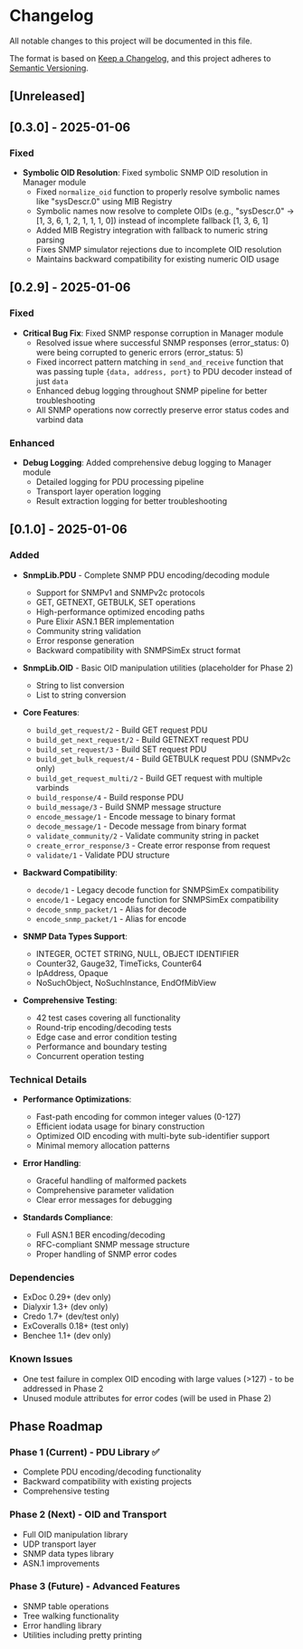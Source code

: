 # Changelog

All notable changes to this project will be documented in this file.

The format is based on [Keep a Changelog](https://keepachangelog.com/en/1.0.0/),
and this project adheres to [Semantic Versioning](https://semver.org/spec/v2.0.0.html).

## [Unreleased]

## [0.3.0] - 2025-01-06

### Fixed

- **Symbolic OID Resolution**: Fixed symbolic SNMP OID resolution in Manager module
  - Fixed `normalize_oid` function to properly resolve symbolic names like "sysDescr.0" using MIB Registry
  - Symbolic names now resolve to complete OIDs (e.g., "sysDescr.0" → [1, 3, 6, 1, 2, 1, 1, 1, 0]) instead of incomplete fallback [1, 3, 6, 1]
  - Added MIB Registry integration with fallback to numeric string parsing
  - Fixes SNMP simulator rejections due to incomplete OID resolution
  - Maintains backward compatibility for existing numeric OID usage

## [0.2.9] - 2025-01-06

### Fixed

- **Critical Bug Fix**: Fixed SNMP response corruption in Manager module
  - Resolved issue where successful SNMP responses (error_status: 0) were being corrupted to generic errors (error_status: 5)
  - Fixed incorrect pattern matching in `send_and_receive` function that was passing tuple `{data, address, port}` to PDU decoder instead of just `data`
  - Enhanced debug logging throughout SNMP pipeline for better troubleshooting
  - All SNMP operations now correctly preserve error status codes and varbind data

### Enhanced

- **Debug Logging**: Added comprehensive debug logging to Manager module
  - Detailed logging for PDU processing pipeline
  - Transport layer operation logging
  - Result extraction logging for better troubleshooting

## [0.1.0] - 2025-01-06

### Added

- **SnmpLib.PDU** - Complete SNMP PDU encoding/decoding module
  - Support for SNMPv1 and SNMPv2c protocols
  - GET, GETNEXT, GETBULK, SET operations
  - High-performance optimized encoding paths
  - Pure Elixir ASN.1 BER implementation
  - Community string validation
  - Error response generation
  - Backward compatibility with SNMPSimEx struct format

- **SnmpLib.OID** - Basic OID manipulation utilities (placeholder for Phase 2)
  - String to list conversion
  - List to string conversion

- **Core Features**:
  - `build_get_request/2` - Build GET request PDU
  - `build_get_next_request/2` - Build GETNEXT request PDU
  - `build_set_request/3` - Build SET request PDU
  - `build_get_bulk_request/4` - Build GETBULK request PDU (SNMPv2c only)
  - `build_get_request_multi/2` - Build GET request with multiple varbinds
  - `build_response/4` - Build response PDU
  - `build_message/3` - Build SNMP message structure
  - `encode_message/1` - Encode message to binary format
  - `decode_message/1` - Decode message from binary format
  - `validate_community/2` - Validate community string in packet
  - `create_error_response/3` - Create error response from request
  - `validate/1` - Validate PDU structure

- **Backward Compatibility**:
  - `decode/1` - Legacy decode function for SNMPSimEx compatibility
  - `encode/1` - Legacy encode function for SNMPSimEx compatibility
  - `decode_snmp_packet/1` - Alias for decode
  - `encode_snmp_packet/1` - Alias for encode

- **SNMP Data Types Support**:
  - INTEGER, OCTET STRING, NULL, OBJECT IDENTIFIER
  - Counter32, Gauge32, TimeTicks, Counter64
  - IpAddress, Opaque
  - NoSuchObject, NoSuchInstance, EndOfMibView

- **Comprehensive Testing**:
  - 42 test cases covering all functionality
  - Round-trip encoding/decoding tests
  - Edge case and error condition testing
  - Performance and boundary testing
  - Concurrent operation testing

### Technical Details

- **Performance Optimizations**:
  - Fast-path encoding for common integer values (0-127)
  - Efficient iodata usage for binary construction
  - Optimized OID encoding with multi-byte sub-identifier support
  - Minimal memory allocation patterns

- **Error Handling**:
  - Graceful handling of malformed packets
  - Comprehensive parameter validation
  - Clear error messages for debugging

- **Standards Compliance**:
  - Full ASN.1 BER encoding/decoding
  - RFC-compliant SNMP message structure
  - Proper handling of SNMP error codes

### Dependencies

- ExDoc 0.29+ (dev only)
- Dialyxir 1.3+ (dev only) 
- Credo 1.7+ (dev/test only)
- ExCoveralls 0.18+ (test only)
- Benchee 1.1+ (dev only)

### Known Issues

- One test failure in complex OID encoding with large values (>127) - to be addressed in Phase 2
- Unused module attributes for error codes (will be used in Phase 2)

## Phase Roadmap

### Phase 1 (Current) - PDU Library ✅
- Complete PDU encoding/decoding functionality
- Backward compatibility with existing projects
- Comprehensive testing

### Phase 2 (Next) - OID and Transport
- Full OID manipulation library
- UDP transport layer
- SNMP data types library
- ASN.1 improvements

### Phase 3 (Future) - Advanced Features
- SNMP table operations
- Tree walking functionality
- Error handling library
- Utilities including pretty printing